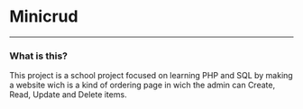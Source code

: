 # Minicrud
---
### What is this?
This project is a school project focused on learning PHP and SQL by making a website wich is a kind of ordering page in wich the admin can Create, Read, Update and Delete items.
